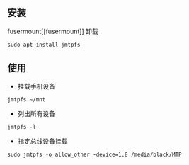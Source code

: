 #

## 安装
fusermount[[fusermount]] 卸载
```shell
sudo apt install jmtpfs
```

## 使用
- 挂载手机设备
```shell
jmtpfs ~/mnt
```

- 列出所有设备
```shell
jmtpfs -l
```

- 指定总线设备挂载
```shell
sudo jmtpfs -o allow_other -device=1,8 /media/black/MTP 
```
